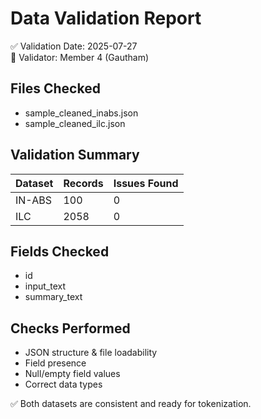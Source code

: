 # Data Validation Report

✅ Validation Date: 2025-07-27  
👤 Validator: Member 4 (Gautham)

## Files Checked
- sample_cleaned_inabs.json
- sample_cleaned_ilc.json

## Validation Summary
| Dataset | Records | Issues Found |
|---------|---------|--------------|
| IN-ABS  | 100     | 0            |
| ILC     | 2058    | 0            |

## Fields Checked
- id
- input_text
- summary_text

## Checks Performed
- JSON structure & file loadability
- Field presence
- Null/empty field values
- Correct data types

✅ Both datasets are consistent and ready for tokenization.
